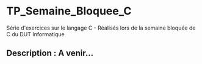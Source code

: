 # TP_Semaine_Bloquee_C
Série d'exercices sur le langage C - Réalisés lors de la semaine bloquée de C du DUT Informatique

Description : A venir... 
---

